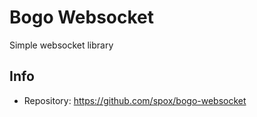 # Bogo Websocket

Simple websocket library

## Info
* Repository: https://github.com/spox/bogo-websocket